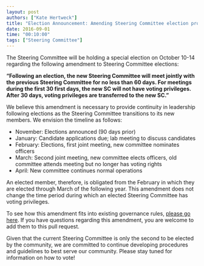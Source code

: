 ```yaml
---
layout: post
authors: ["Kate Hertweck"]
title: "Election Announcement: Amending Steering Committee election procedures"
date: 2016-09-01
time: "00:10:00"
tags: ["Steering Committee"]
---
```


The Steering Committee will be holding a special election on October 10-14
regarding the following amendment to Steering Committee elections:

**“Following an election, the new Steering Committee will meet jointly 
with the previous Steering Committee for no less than 60 days. For meetings 
during the first 30 first days, the new SC will not have voting privileges. 
After 30 days, voting privileges are transferred to the new SC.”**

We believe this amendment is necessary to provide continuity in leadership 
following elections as the Steering Committee transitions to its new members. 
We envision the timeline as follows:

* November: Elections announced (90 days prior)
* January: Candidate applications due; lab meeting to discuss candidates
* February: Elections, first joint meeting, new committee nominates officers
* March: Second joint meeting, new committee elects officers, old committee 
  attends meeting but no longer has voting rights
* April: New committee continues normal operations

An elected member, therefore, is obligated from the February in 
which they are elected through March of the following year. This amendment 
does not change the time period during which an elected Steering Committee 
has voting privileges.

To see how this amendment fits into existing governance rules, 
[please go here](https://github.com/swcarpentry/board/pull/130). If you have 
questions regarding this amendment, you are welcome to add them to this pull 
request.

Given that the current Steering Committee is only the second to be elected 
by the community, we are committed to continue developing procedures and 
guidelines to best serve our community. Please stay tuned for information 
on how to vote!
